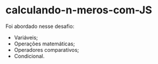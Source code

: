 # calculando-n-meros-com-JS

Foi abordado nesse desafio:  
- Variáveis; 
- Operações matemáticas; 
- Operadores comparativos; 
- Condicional.
